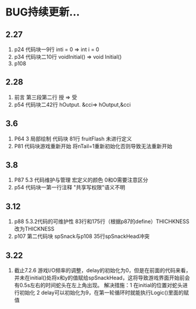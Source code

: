 # BUG持续更新...

## 2.27

1. p24 代码块一9行 inti = 0 => int i = 0
2. p34 代码块二10行 voidInitial() => void Initial()
3. p108

## 2.28

1. 前言 第三段第二行 授 => 受
2. p54 代码块二42行  hOutput. &cci=> hOutput,&cci

## 3.6

1. P64 3 局部绘制 代码块 81行 fruitFlash 未进行定义
2. P81 代码块游戏重新开始 将nTail=1重新初始化否则导致无法重新开始

## 3.8

1. P87 5.3 代码维护与管理 宏定义的颜色 0和O需要注意区分
2. p54 代码块一第一行注释 "共享写权限"语义不明

## 3.12

1. p88 5.3.2代码的可维护性 83行和175行（根据p87的define）THICHKNESS改为THICKNESS
2. p107  第二代码块 spSnack与p108 35行spSnackHead冲突

## 3.22

1. 截止7.2.6 游戏I/O频率的调整，delay的初始化为0，但是在前面的代码来看，并未在initial()处将x和y的值赋给spSnackHead，这将导致游戏界面开始前会有0.5s左右的时间蛇头在左上角出现。	解决措施：1 在initial的位置对蛇头进行初始化 2 delay可以初始化为9，在第一轮循环时就能执行Logic()里面的赋值